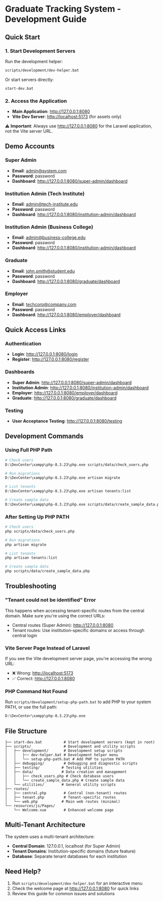 # Graduate Tracking System - Development Guide

## Quick Start

### 1. Start Development Servers

Run the development helper:

```bash
scripts/development/dev-helper.bat
```

Or start servers directly:

```bash
start-dev.bat
```

### 2. Access the Application

- **Main Application**: <http://127.0.0.1:8080>
- **Vite Dev Server**: <http://localhost:5173> (for assets only)

⚠️ **Important**: Always use <http://127.0.0.1:8080> for the Laravel application, not the Vite server URL.

## Demo Accounts

### Super Admin

- **Email**: <admin@system.com>
- **Password**: password
- **Dashboard**: <http://127.0.0.1:8080/super-admin/dashboard>

### Institution Admin (Tech Institute)

- **Email**: <admin@tech-institute.edu>
- **Password**: password
- **Dashboard**: <http://127.0.0.1:8080/institution-admin/dashboard>

### Institution Admin (Business College)

- **Email**: <admin@business-college.edu>
- **Password**: password
- **Dashboard**: <http://127.0.0.1:8080/institution-admin/dashboard>

### Graduate

- **Email**: <john.smith@student.edu>
- **Password**: password
- **Dashboard**: <http://127.0.0.1:8080/graduate/dashboard>

### Employer

- **Email**: <techcorp@company.com>
- **Password**: password
- **Dashboard**: <http://127.0.0.1:8080/employer/dashboard>

## Quick Access Links

### Authentication

- **Login**: <http://127.0.0.1:8080/login>
- **Register**: <http://127.0.0.1:8080/register>

### Dashboards

- **Super Admin**: <http://127.0.0.1:8080/super-admin/dashboard>
- **Institution Admin**: <http://127.0.0.1:8080/institution-admin/dashboard>
- **Employer**: <http://127.0.0.1:8080/employer/dashboard>
- **Graduate**: <http://127.0.0.1:8080/graduate/dashboard>

### Testing

- **User Acceptance Testing**: <http://127.0.0.1:8080/testing>

## Development Commands

### Using Full PHP Path

```bash
# Check users
D:\DevCenter\xampp\php-8.3.23\php.exe scripts/data/check_users.php

# Run migrations
D:\DevCenter\xampp\php-8.3.23\php.exe artisan migrate

# List tenants
D:\DevCenter\xampp\php-8.3.23\php.exe artisan tenants:list

# Create sample data
D:\DevCenter\xampp\php-8.3.23\php.exe scripts/data/create_sample_data.php
```

### After Setting Up PHP PATH

```bash
# Check users
php scripts/data/check_users.php

# Run migrations
php artisan migrate

# List tenants
php artisan tenants:list

# Create sample data
php scripts/data/create_sample_data.php
```

## Troubleshooting

### "Tenant could not be identified" Error

This happens when accessing tenant-specific routes from the central domain. Make sure you're using the correct URLs:

- Central routes (Super Admin): <http://127.0.0.1:8080>
- Tenant routes: Use institution-specific domains or access through central login

### Vite Server Page Instead of Laravel

If you see the Vite development server page, you're accessing the wrong URL:

- ❌ Wrong: <http://localhost:5173>
- ✅ Correct: <http://127.0.0.1:8080>

### PHP Command Not Found

Run `scripts/development/setup-php-path.bat` to add PHP to your system PATH, or use the full path:

```bash
D:\DevCenter\xampp\php-8.3.23\php.exe
```

## File Structure

```
├── start-dev.bat          # Start development servers (kept in root)
├── scripts/               # Development and utility scripts
│   ├── development/       # Development setup scripts
│   │   ├── dev-helper.bat # Development helper menu
│   │   └── setup-php-path.bat # Add PHP to system PATH
│   ├── debugging/         # Debugging and diagnostic scripts
│   ├── testing/          # Testing utilities
│   ├── data/             # Data creation and management
│   │   ├── check_users.php # Check database users
│   │   └── create_sample_data.php # Create sample data
│   └── utilities/        # General utility scripts
├── routes/
│   ├── central.php        # Central (non-tenant) routes
│   ├── tenant.php         # Tenant-specific routes
│   └── web.php           # Main web routes (minimal)
└── resources/js/Pages/
    └── Welcome.vue        # Enhanced welcome page
```

## Multi-Tenant Architecture

The system uses a multi-tenant architecture:

- **Central Domain**: 127.0.0.1, localhost (for Super Admin)
- **Tenant Domains**: Institution-specific domains (future feature)
- **Database**: Separate tenant databases for each institution

## Need Help?

1. Run `scripts/development/dev-helper.bat` for an interactive menu
2. Check the welcome page at <http://127.0.0.1:8080> for quick links
3. Review this guide for common issues and solutions
